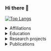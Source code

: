 ### Hi there 👋


<!-- ![GitHub stats](https://github-readme-stats-git-masterrstaa-rickstaa.vercel.app/api/?username=fcarp10&show_icons=true&theme=tokyonight) -->

[![Top Langs](https://github-readme-stats.vercel.app/api/top-langs/?username=fcarp10&layout=compact&show_icons=true&theme=tokyonight&hide=html,css,javascript)](https://github.com/anuraghazra/github-readme-stats)


<details>
<summary>
  Affiliations
</summary>

- 2016 - present: Scientific research fellow at [Technische Universität Braunschweig](https://www.tu-braunschweig.de/en/kns/faculty-and-staff/francisco-carpio).
- 2014 - 2015: Research assistant member at [Technische Universität Braunschweig](https://www.tu-braunschweig.de/en/kns/faculty-and-staff/francisco-carpio).
- 2011 - 2013: Technical Support Engineer at [Institut Municipal d’Informàtica (IMI) of Barcelona](https://ajuntament.barcelona.cat/imi/en).



</details>

<details>
<summary>
  Education
</summary>

- 2007 - 2014, M.Sc. & B.Sc. Telecommunications Engineering at [Universitat Politècnica de Catalunya (UPC)](https://www.upc.edu/en/the-upc/schools/eetac).


</details>


<details>
<summary>
  Research projects
</summary>

- EU HORIZON-RIA ICOS: Towards a functional continuum operating system, 2022-2025.
- EU H2020 FISHY: A coordinated framework for cyber resilient supply chain systems over complex ICT infrastructures, 2020-2023.
- EU H2020 mF2C: Towards an Open, Secure, Decentralized and Coordinated Fog-to-Cloud Management Ecosystem, 2017-2019.
- BMBF PLANETS-SENDATE: SEcure Networking for a DATa center cloud in Europe, 2016-2019.

</details>


<details>
<summary>
  Publications
</summary>

#### 2023

- A. Jukan, X. Masip-Bruin, J. Dizdarević, F. Carpio, "Network of Things Engineering (NoTE) Lab", Springer, 1st ed., 2023. ISBN 3-031-20634-7.
- M. Bensalem, F. Carpio and A. Jukan, "Towards Optimal Serverless Function Scaling in Edge Computing Network" accepted for publication in ICC 2023 - 2023 IEEE International Conference on Communications (ICC).

#### 2022

- F. Carpio, M. Michalke and A. Jukan, "BenchFaaS: Benchmarking Serverless Functions in an Edge Computing Network Testbed," in IEEE Network, DOI: 10.1109/MNET.125.2200294
- F. Carpio, W. Bziuk, and A. Jukan, “Scaling migrations and replications of virtual network functions based on network traffic forecasting”, Computer Networks, Computer Networks, vol. 203, p. 108 582, 2022, issn: 1389-1286. doi: doi.org/10.1016/j.comnet.2021.108582


#### 2021

- F. Carpio, M. Michalke and A. Jukan, "Engineering and Experimentally Benchmarking a Serverless Edge Computing System," 2021 IEEE Global Communications Conference (GLOBECOM), 2021, pp. 1-6, DOI: 10.1109/GLOBECOM46510.2021.9685235.
- M. Bensalem, J. Dizdarević, F. Carpio and A. Jukan, "The Role of Intent-Based Networking in ICT Supply Chains," 2021 IEEE 22nd International Conference on High Performance Switching and Routing (HPSR), 2021, pp. 1-6, DOI: 10.1109/HPSR52026.2021.9481801.


#### 2020

- F. Carpio, M. Delgado and A. Jukan, "Engineering and Experimentally Benchmarking a Container-based Edge Computing System," ICC 2020 - 2020 IEEE International Conference on Communications (ICC), Dublin, Ireland, 2020, pp. 1-6, DOI: 10.1109/ICC40277.2020.9148636.
- F. Carpio, W. Bziuk and A. Jukan. “On Optimal Placement of Hybrid Service Function Chains (SFCs) of Virtual Machines and Containers in a Generic Edge-Cloud Continuum.” ArXiv:2007.04151, 8 July 2020, arxiv.org/abs/2007.04151.


#### 2019

- F. Carpio, A. Jukan, R. Sosa and A. J. Ferrer, "Engineering a QoS Provider Mechanism for Edge Computing with Deep Reinforcement Learning," 2019 IEEE Global Communications Conference (GLOBECOM), Waikoloa, HI, USA, 2019, pp. 1-6. DOI: 10.1109/GLOBECOM38437.2019.9013946
- Jasenka Dizdarević, Francisco Carpio, Admela Jukan, and Xavi Masip-Bruin. 2019. A Survey of Communication Protocols for Internet of Things and Related Challenges of Fog and Cloud Computing Integration. ACM Comput. Surv. 51, 6, Article 116 (January 2019), 29 pages. DOI: 10.1145/3292674.
- A. Jukan, F. Carpio, X. Masip, A. J. Ferrer, N. Kemper and B. U. Stetina, "Fog-to-Cloud Computing for Farming: Low-Cost Technologies, Data Exchange, and Animal Welfare," in Computer, vol. 52, no. 10, pp. 41-51, Oct. 2019. DOI: 10.1109/MC.2019.2906837.
- C. V. Phung, J. Dizdarevic, F. Carpio and A. Jukan, "Enhancing REST HTTP with Random Linear Network Coding in Dynamic Edge Computing Environments," 2019 42nd International Convention on Information and Communication Technology, Electronics and Microelectronics (MIPRO), Opatija, Croatia, 2019, pp. 435-440. DOI: 10.23919/MIPRO.2019.8756782


#### 2018

- F. Carpio, A. Jukan and R. Pries, "Balancing the migration of virtual network functions with replications in data centers," NOMS 2018 - 2018 IEEE/IFIP Network Operations and Management Symposium, Taipei, 2018, pp. 1-8. DOI: 10.1109/NOMS.2018.8406275.
- S. K. Singh, F. Carpio, and A. Jukan, "Improving Animal-Human Cohabitation with Machine Learning in Fiber-Wireless Networks", MDPI Journal of Sensor and Actuator Networks, vol. 7, no. 3, pp. 1-16, 2018. DOI: 10.3390/jsan7030035.
- Dizdarević J., Carpio F., Bensalem M., Jukan A. Enhancing Service Management Systems with Machine Learning in Fog-to-Cloud Networks. In: Mencagli G. et al. (eds) Euro-Par 2018: Parallel Processing Workshops. Euro-Par 2018. Lecture Notes in Computer Science, vol 11339. Springer, Cham. DOI: 10.1007/978-3-030-10549-5_23
  

#### 2017

- F. Carpio, W. Bziuk and A. Jukan, "Replication of Virtual Network Functions: Optimizing link utilization and resource costs," 2017 40th International Convention on Information and Communication Technology, Electronics and Microelectronics (MIPRO), Opatija, 2017, pp. 521-526. [Best Paper Award]. DOI: 10.23919/MIPRO.2017.7973481.
- F. Carpio, S. Dhahri and A. Jukan, "VNF placement with replication for Load balancing in NFV networks," 2017 IEEE International Conference on Communications (ICC), Paris, 2017, pp. 1-6. DOI: 10.1109/ICC.2017.7996515.
- F. Carpio and A. Jukan. “Improving Reliability of Service Function Chains with Combined VNF Migrations and Replications.” ArXiv:1711.08965, 24 Nov. 2017, arxiv.org/abs/1711.08965.
- Francisco Carpio, Admela Jukan, Ana Isabel Martín Sanchez, Nina Amla, and Nicole Kemper. 2017. Beyond Production Indicators: A Novel Smart Farming Application and System for Animal Welfare. In Proceedings of the Fourth International Conference on Animal-Computer Interaction (ACI2017). ACM, New York, NY, USA, Article 7, 11 pages. DOI: 10.1145/3152130.3152140.


#### 2014 - 2016

- F. Carpio, A. Engelmann and A. Jukan, "DiffFlow: Differentiating Short and Long Flows for Load Balancing in Data Center Networks," 2016 IEEE Global Communications Conference (GLOBECOM), Washington, DC, 2016, pp. 1-6. DOI: 10.1109/GLOCOM.2016.7841733.
- M. Chamania, F. Carpio and A. Jukan, "Engineering the first open source implementation of the multi-layer network topology databases," 2015 European Conference on Optical Communication (ECOC), Valencia, 2015, pp. 1-3. DOI: 10.1109/ECOC.2015.7341811.
- M. Caria, F. Carpio, A. Jukan and M. Hoffmann, "Migration to energy efficient routers: Where to start?," 2014 IEEE International Conference on Communications (ICC), Sydney, NSW, 2014, pp. 4300-4306. DOI: 10.1109/ICC.2014.6883996.

</details>
